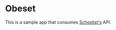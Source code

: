 # Obeset

This is a sample app that consumes [Schoolist's](git@github.com:turingschool-examples/schoolist.git) API.
